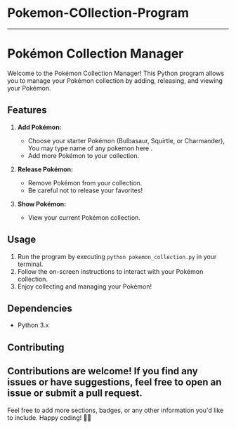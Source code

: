 # Pokemon-COllection-Program
---
# Pokémon Collection Manager

Welcome to the Pokémon Collection Manager! This Python program allows you to manage your Pokémon collection by adding, releasing, and viewing your Pokémon.

## Features

1. **Add Pokémon:**
   - Choose your starter Pokémon (Bulbasaur, Squirtle, or Charmander), You may type name of any pokemon here .
   - Add more Pokémon to your collection.

2. **Release Pokémon:**
   - Remove Pokémon from your collection.
   - Be careful not to release your favorites!

3. **Show Pokémon:**
   - View your current Pokémon collection.

## Usage

1. Run the program by executing `python pokemon_collection.py` in your terminal.
2. Follow the on-screen instructions to interact with your Pokémon collection.
3. Enjoy collecting and managing your Pokémon!


## Dependencies

- Python 3.x

## Contributing

Contributions are welcome! If you find any issues or have suggestions, feel free to open an issue or submit a pull request.
---

Feel free to add more sections, badges, or any other information you'd like to include. Happy coding! 🚀🔥
